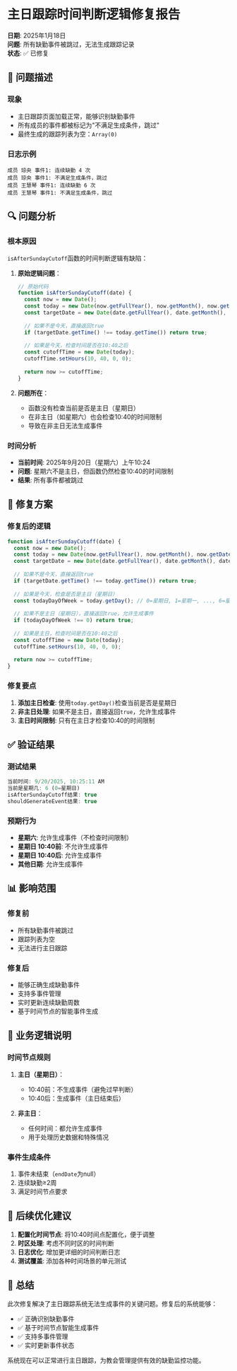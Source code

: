 # 主日跟踪时间判断逻辑修复报告

**日期**: 2025年1月18日  
**问题**: 所有缺勤事件被跳过，无法生成跟踪记录  
**状态**: ✅ 已修复

## 🚨 问题描述

### 现象
- 主日跟踪页面加载正常，能够识别缺勤事件
- 所有成员的事件都被标记为"不满足生成条件，跳过"
- 最终生成的跟踪列表为空：`Array(0)`

### 日志示例
```
成员 琼央 事件1: 连续缺勤 4 次
成员 琼央 事件1: 不满足生成条件，跳过
成员 王慧琴 事件1: 连续缺勤 6 次
成员 王慧琴 事件1: 不满足生成条件，跳过
```

## 🔍 问题分析

### 根本原因
`isAfterSundayCutoff`函数的时间判断逻辑有缺陷：

1. **原始逻辑问题**：
   ```javascript
   // 原始代码
   function isAfterSundayCutoff(date) {
     const now = new Date();
     const today = new Date(now.getFullYear(), now.getMonth(), now.getDate());
     const targetDate = new Date(date.getFullYear(), date.getMonth(), date.getDate());
     
     // 如果不是今天，直接返回true
     if (targetDate.getTime() !== today.getTime()) return true;
     
     // 如果是今天，检查时间是否在10:40之后
     const cutoffTime = new Date(today);
     cutoffTime.setHours(10, 40, 0, 0);
     
     return now >= cutoffTime;
   }
   ```

2. **问题所在**：
   - 函数没有检查当前是否是主日（星期日）
   - 在非主日（如星期六）也会检查10:40的时间限制
   - 导致在非主日无法生成事件

### 时间分析
- **当前时间**: 2025年9月20日（星期六）上午10:24
- **问题**: 星期六不是主日，但函数仍然检查10:40的时间限制
- **结果**: 所有事件都被跳过

## 🔧 修复方案

### 修复后的逻辑
```javascript
function isAfterSundayCutoff(date) {
  const now = new Date();
  const today = new Date(now.getFullYear(), now.getMonth(), now.getDate());
  const targetDate = new Date(date.getFullYear(), date.getMonth(), date.getDate());
  
  // 如果不是今天，直接返回true
  if (targetDate.getTime() !== today.getTime()) return true;
  
  // 如果是今天，检查是否是主日（星期日）
  const todayDayOfWeek = today.getDay(); // 0=星期日, 1=星期一, ..., 6=星期六
  
  // 如果不是主日（星期日），直接返回true，允许生成事件
  if (todayDayOfWeek !== 0) return true;
  
  // 如果是主日，检查时间是否在10:40之后
  const cutoffTime = new Date(today);
  cutoffTime.setHours(10, 40, 0, 0);
  
  return now >= cutoffTime;
}
```

### 修复要点
1. **添加主日检查**: 使用`today.getDay()`检查当前是否是星期日
2. **非主日处理**: 如果不是主日，直接返回`true`，允许生成事件
3. **主日时间限制**: 只有在主日才检查10:40的时间限制

## ✅ 验证结果

### 测试结果
```javascript
当前时间: 9/20/2025, 10:25:11 AM
当前是星期几: 6 (0=星期日)
isAfterSundayCutoff结果: true
shouldGenerateEvent结果: true
```

### 预期行为
- **星期六**: 允许生成事件（不检查时间限制）
- **星期日 10:40前**: 不允许生成事件
- **星期日 10:40后**: 允许生成事件
- **其他日期**: 允许生成事件

## 📊 影响范围

### 修复前
- 所有缺勤事件被跳过
- 跟踪列表为空
- 无法进行主日跟踪

### 修复后
- 能够正确生成缺勤事件
- 支持多事件管理
- 实时更新连续缺勤周数
- 基于时间节点的智能事件生成

## 🎯 业务逻辑说明

### 时间节点规则
1. **主日（星期日）**：
   - 10:40前：不生成事件（避免过早判断）
   - 10:40后：生成事件（主日结束后）

2. **非主日**：
   - 任何时间：都允许生成事件
   - 用于处理历史数据和特殊情况

### 事件生成条件
1. 事件未结束（`endDate`为null）
2. 连续缺勤≥2周
3. 满足时间节点要求

## 🔄 后续优化建议

1. **配置化时间节点**: 将10:40时间点配置化，便于调整
2. **时区处理**: 考虑不同时区的时间判断
3. **日志优化**: 增加更详细的时间判断日志
4. **测试覆盖**: 添加各种时间场景的单元测试

## 📝 总结

此次修复解决了主日跟踪系统无法生成事件的关键问题。修复后的系统能够：

- ✅ 正确识别缺勤事件
- ✅ 基于时间节点智能生成事件
- ✅ 支持多事件管理
- ✅ 实时更新事件状态

系统现在可以正常进行主日跟踪，为教会管理提供有效的缺勤监控功能。
